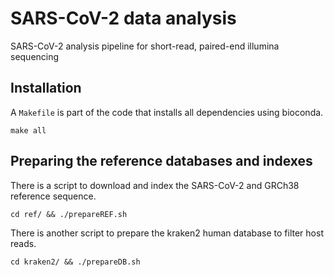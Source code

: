 # SARS-CoV-2 data analysis

SARS-CoV-2 analysis pipeline for short-read, paired-end illumina sequencing

## Installation

A `Makefile` is part of the code that installs all dependencies using bioconda.

`make all`

## Preparing the reference databases and indexes

There is a script to download and index the SARS-CoV-2 and GRCh38 reference sequence.

`cd ref/ && ./prepareREF.sh`

There is another script to prepare the kraken2 human database to filter host reads.

`cd kraken2/ && ./prepareDB.sh`
